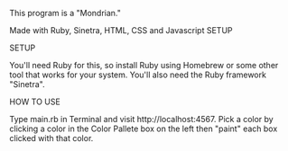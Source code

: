 This program is a "Mondrian."

Made with Ruby, Sinetra, HTML, CSS and Javascript
SETUP

SETUP

You'll need Ruby for this, so install Ruby using Homebrew or some other tool that works for your system. You'll also need the Ruby framework "Sinetra".

HOW TO USE

Type main.rb in Terminal and visit http://localhost:4567. Pick a color by clicking a color in the Color Pallete box on the left then "paint" each box clicked with that color.